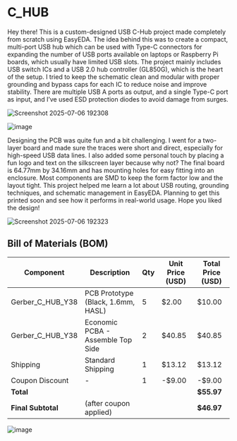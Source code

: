 # C_HUB

Hey there! This is a custom-designed USB C-Hub project made completely from scratch using EasyEDA. The idea behind this was to create a compact, multi-port USB hub which can be used with Type-C connectors for expanding the number of USB ports available on laptops or Raspberry Pi boards, which usually have limited USB slots. The project mainly includes USB switch ICs and a USB 2.0 hub controller (GL850G), which is the heart of the setup. I tried to keep the schematic clean and modular with proper grounding and bypass caps for each IC to reduce noise and improve stability. There are multiple USB A ports as output, and a single Type-C port as input, and I’ve used ESD protection diodes to avoid damage from surges.

![Screenshot 2025-07-06 192308](https://github.com/user-attachments/assets/0f83a496-f528-4a3e-aac5-8acc9ad742e6)


![image](https://github.com/user-attachments/assets/78b11d91-13f6-47e7-a67e-306d65a0e0a3)


Designing the PCB was quite fun and a bit challenging. I went for a two-layer board and made sure the traces were short and direct, especially for high-speed USB data lines. I also added some personal touch by placing a fun logo and text on the silkscreen layer because why not? The final board is 64.77mm by 34.16mm and has mounting holes for easy fitting into an enclosure. Most components are SMD to keep the form factor low and the layout tight. This project helped me learn a lot about USB routing, grounding techniques, and schematic management in EasyEDA. Planning to get this printed soon and see how it performs in real-world usage. Hope you liked the design!


![Screenshot 2025-07-06 192323](https://github.com/user-attachments/assets/36dd48fd-4cff-47ba-9bec-c72041857613)


##  Bill of Materials (BOM)

| Component           | Description                          | Qty | Unit Price (USD) | Total Price (USD) |
|---------------------|--------------------------------------|-----|------------------|-------------------|
| Gerber_C_HUB_Y38    | PCB Prototype (Black, 1.6mm, HASL)   | 5   | $2.00            | $10.00            |
| Gerber_C_HUB_Y38    | Economic PCBA - Assemble Top Side    | 2   | $40.85           | $40.85          |
| Shipping            | Standard Shipping                    | 1   | $13.12           | $13.12            |
| Coupon Discount     | -                                    | 1   | -$9.00           | -$9.00            |
| **Total**           |                                      |     |                  | **$55.97**        |
| **Final Subtotal**  | (after coupon applied)               |     |                  | **$46.97**        |




![image](https://github.com/user-attachments/assets/82583704-14c2-4f06-a267-2c5182e1b848)

